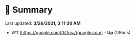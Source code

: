 # 📖 Summary
Last updated: **3/26/2021, 3:11:30 AM**

- `GET` [https://google.com](https://google.com) - **Up** (136ms)
